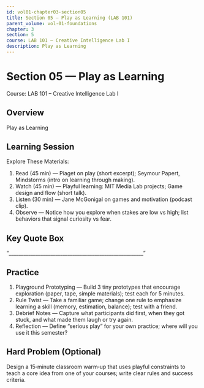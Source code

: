 ```yaml
---
id: vol01-chapter03-section05
title: Section 05 — Play as Learning (LAB 101)
parent_volume: vol-01-foundations
chapter: 3
section: 5
course: LAB 101 – Creative Intelligence Lab I
description: Play as Learning
---
```



# Section 05 — Play as Learning
Course: LAB 101 – Creative Intelligence Lab I

## Overview
Play as Learning


## Learning Session
Explore These Materials:
1. Read (45 min) — Piaget on play (short excerpt); Seymour Papert, Mindstorms (intro on learning through making).  
2. Watch (45 min) — Playful learning: MIT Media Lab projects; Game design and flow (short talk).  
3. Listen (30 min) — Jane McGonigal on games and motivation (podcast clip).  
4. Observe — Notice how you explore when stakes are low vs high; list behaviors that signal curiosity vs fear.

## Key Quote Box
“_______________________________________________________”

## Practice
1. Playground Prototyping — Build 3 tiny prototypes that encourage exploration (paper, tape, simple materials); test each for 5 minutes.  
2. Rule Twist — Take a familiar game; change one rule to emphasize learning a skill (memory, estimation, balance); test with a friend.  
3. Debrief Notes — Capture what participants did first, when they got stuck, and what made them laugh or try again.  
4. Reflection — Define “serious play” for your own practice; where will you use it this semester?

## Hard Problem (Optional)
Design a 15‑minute classroom warm‑up that uses playful constraints to teach a core idea from one of your courses; write clear rules and success criteria.